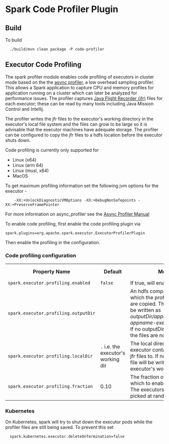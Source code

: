 # Spark Code Profiler Plugin

## Build

To build 
``` 
  ./build/mvn clean package -P code-profiler
```

## Executor Code Profiling

The spark profiler module enables code profiling of executors in cluster mode based on the the [async profiler](https://github.com/async-profiler/async-profiler/blob/master/README.md), a low overhead sampling profiler. This allows a Spark application to capture CPU and memory profiles for application running on a cluster which can later be analyzed for performance issues. The profiler captures [Java Flight Recorder (jfr)](https://developers.redhat.com/blog/2020/08/25/get-started-with-jdk-flight-recorder-in-openjdk-8u#) files for each executor; these can be read by many tools including Java Mission Control and Intellij.

The profiler writes the jfr files to the executor's working directory in the executor's local file system and the files can grow to be large so it is advisable that the executor machines have adequate storage. The profiler can be configured to copy the jfr files to a hdfs location before the executor shuts down.

Code profiling is currently only supported for

*   Linux (x64)
*   Linux (arm 64)
*   Linux (musl, x64)
*   MacOS

To get maximum profiling information set the following jvm options for the executor -

```
    -XX:+UnlockDiagnosticVMOptions -XX:+DebugNonSafepoints -XX:+PreserveFramePointer
```

For more information on async_profiler see the [Async Profiler Manual](https://krzysztofslusarski.github.io/2022/12/12/async-manual.html)


To enable code profiling, first enable the code profiling plugin via

```
spark.plugins=org.apache.spark.executor.ExecutorProfilerPlugin
```

Then enable the profiling in the configuration.


### Code profiling configuration

<table class="table">
<tr><th>Property Name</th><th>Default</th><th>Meaning</th><th>Since Version</th></tr>
<tr>
  <td><code>spark.executor.profiling.enabled</code></td>
  <td>
    <code>false</code>
  </td>
  <td>
    If true, will enable code profiling 
  </td>
  <td>4.0.0</td>
</tr>
<tr>
  <td><code>spark.executor.profiling.outputDir</code></td>
  <td></td>
  <td>
      An hdfs compatible path to which the profiler's output files are copied. The output files will be written as <i>outputDir/application_id/profile-appname-exec-executor_id.jfr</i> <br/>
      If no outputDir is specified then the files are not copied over. 
  </td>
  <td>4.0.0</td>
</tr>
<tr>
  <td><code>spark.executor.profiling.localDir</code></td>
  <td><code>.</code> i.e. the executor's working dir</td>
  <td>
   The local directory in the executor container to write the jfr files to. If not specified the file will be written to the executor's working directory. 
  </td>
  <td>4.0.0</td>
</tr>
<tr>
  <td><code>spark.executor.profiling.fraction</code></td>
  <td>0.10</td>
  <td>
    The fraction of executors on which to enable code profiling. The executors to be profiled are picked at random.  
  </td>
  <td>4.0.0</td>
</tr>
</table>

### Kubernetes
On Kubernetes, spark will try to shut down the executor pods while the profiler files are still being saved. To prevent this set 
```
  spark.kubernetes.executor.deleteOnTermination=false
```